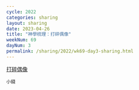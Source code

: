 ```yaml
---
cycle: 2022
categories: sharing
layout: sharing
date: 2023-04-26
title: "神學梳理：打碎偶像"
weekNum: 69
dayNum: 3
permalink: /sharing/2022/wk69-day3-sharing.html
---
```

[打碎偶像](https://eccseattle.github.io/media/sharing/2022/wk069/2023-04-26-bin.m4a)

`小錢`
